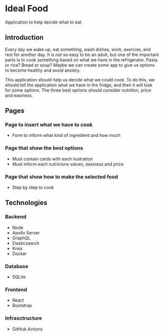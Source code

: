 # Ideal Food
Application to help decide what to eat.

## Introduction
Every day we wake up, eat something, wash dishes, work, exercise, and rest for another day. It is not so easy to be an adult, but one of the important parts is to cook something based on what we have in the refrigerator. Pasta or rice? Bread or soup? Maybe we can create some app to give us options to become healthy and avoid anxiety.

This application should help us decide what we could cook. To do this, we should tell the application what we have in the fridge, and then it will look for some options. The three best options should consider nutrition, price and easiness. 

## Pages

### Page to insert what we have to cook
- Form to inform what kind of ingredient and how much

### Page that show the best options
- Must contain cards with each ilustration
- Must inform each nutricions values, easiness and price

### Page that show how to make the selected food
- Step by step to cook

## Technologies
### Backend
- Node
- Apollo Server
- GraphQL
- Elasticsearch
- Knex
- Docker
### Database
- SQLite
### Frontend
- React
- Bootstrap
### Infrasctructure
- GitHub Actions
